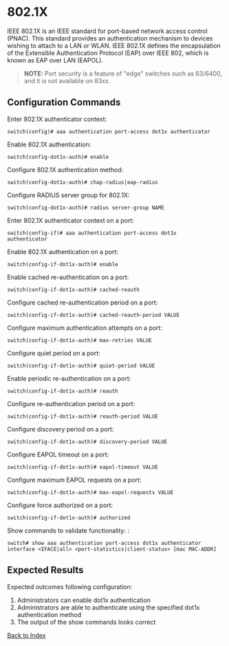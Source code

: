 # 802.1X

IEEE 802.1X is an IEEE standard for port-based network access control (PNAC). This standard provides an authentication mechanism to devices wishing to attach to a LAN or WLAN. IEEE 802.1X defines the encapsulation of the Extensible Authentication Protocol (EAP) over IEEE 802, which is known as EAP over LAN (EAPOL).

> **NOTE:** Port security is a feature of "edge" switches such as 63/6400, and it is not available on 83xx.

## Configuration Commands

Enter 802.1X authenticator context:

```text
switch(config)# aaa authentication port-access dot1x authenticator
```

Enable 802.1X authentication:

```text
switch(config-dot1x-auth)# enable
```

Configure 802.1X authentication method:

```text
switch(config-dot1x-auth)# chap-radius|eap-radius
```

Configure RADIUS server group for 802.1X:

```text
switch(config-dot1x-auth)# radius server-group NAME
```

Enter 802.1X authenticator context on a port:

```text
switch(config-if)# aaa authentication port-access dot1x
authenticator
```

Enable 802.1X authentication on a port:

```text
switch(config-if-dot1x-auth)# enable
```

Enable cached re-authentication on a port:

```text
switch(config-if-dot1x-auth)# cached-reauth
```

Configure cached re-authentication period on a port:

```text
switch(config-if-dot1x-auth)# cached-reauth-period VALUE
```

Configure maximum authentication attempts on a port:

```text
switch(config-if-dot1x-auth)# max-retries VALUE
```

Configure quiet period on a port:

```text
switch(config-if-dot1x-auth)# quiet-period VALUE
```

Enable periodic re-authentication on a port:

```text
switch(config-if-dot1x-auth)# reauth
```

Configure re-authentication period on a port:

```text
switch(config-if-dot1x-auth)# reauth-period VALUE
```

Configure discovery period on a port:

```text
switch(config-if-dot1x-auth)# discovery-period VALUE
```

Configure EAPOL timeout on a port:

```text
switch(config-if-dot1x-auth)# eapol-timeout VALUE
```

Configure maximum EAPOL requests on a port:

```text
switch(config-if-dot1x-auth)# max-eapol-requests VALUE
```

Configure force authorized on a port:

```text
switch(config-if-dot1x-auth)# authorized
```

Show commands to validate functionality: :

```text
switch# show aaa authentication port-access dot1x authenticator interface <IFACE|all> <port-statistics|client-status> [mac MAC-ADDR]
```

## Expected Results

Expected outcomes following configuration:

1. Administrators can enable dot1x authentication
1. Administrators are able to authenticate using the specified dot1x authentication method
1. The output of the show commands looks correct


[Back to Index](index.md)